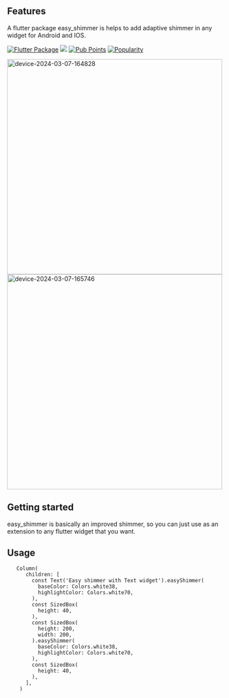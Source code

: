 
## Features

A flutter package easy_shimmer is helps to add adaptive shimmer in any widget for Android and IOS.

[![Flutter Package](https://img.shields.io/pub/v/easy_shimmer.svg)](https://pub.dev/packages/easy_shimmer)
![](https://github.com/hnvn/flutter_shimmer/workflows/unit%20test/badge.svg)
[![Pub Points](https://img.shields.io/pub/points/easy_shimmer)](https://pub.dev/packages/easy_shimmer/score)
[![Popularity](https://img.shields.io/pub/popularity/easy_shimmer)](https://pub.dev/packages/easy_shimmer/score)

<img src="https://github.com/WhiteOrange/easy_shimmer/assets/162456479/4c0d3746-c9ca-46e5-96eb-ee59df8bdfbd" alt="device-2024-03-07-164828" height="500">
<img src="https://github.com/WhiteOrange/easy_shimmer/assets/162456479/3a1de6e5-84d4-4105-a2e5-3c4b4a454595" alt="device-2024-03-07-165746" height="500">

## Getting started

easy_shimmer is basically an improved shimmer, so you can just use as an extension to any flutter widget that you want.

## Usage

```flutter
   Column(
      children: [
        const Text('Easy shimmer with Text widget').easyShimmer(
          baseColor: Colors.white38,
          highlightColor: Colors.white70,
        ),
        const SizedBox(
          height: 40,
        ),
        const SizedBox(
          height: 200,
          width: 200,
        ).easyShimmer(
          baseColor: Colors.white38,
          highlightColor: Colors.white70,
        ),
        const SizedBox(
          height: 40,
        ),
      ],
    )
```


